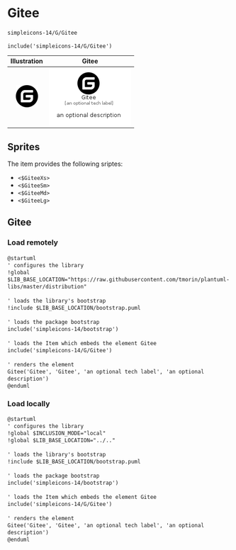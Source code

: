 # Gitee


```text
simpleicons-14/G/Gitee
```

```text
include('simpleicons-14/G/Gitee')
```



| Illustration | Gitee |
| :---: | :---: |
| ![illustration for Illustration](../../simpleicons-14/G/Gitee.png) | ![illustration for Gitee](../../simpleicons-14/G/Gitee.Local.png) |



## Sprites
The item provides the following sriptes:

- `<$GiteeXs>`
- `<$GiteeSm>`
- `<$GiteeMd>`
- `<$GiteeLg>`





## Gitee

### Load remotely
```plantuml
@startuml
' configures the library
!global $LIB_BASE_LOCATION="https://raw.githubusercontent.com/tmorin/plantuml-libs/master/distribution"

' loads the library's bootstrap
!include $LIB_BASE_LOCATION/bootstrap.puml

' loads the package bootstrap
include('simpleicons-14/bootstrap')

' loads the Item which embeds the element Gitee
include('simpleicons-14/G/Gitee')

' renders the element
Gitee('Gitee', 'Gitee', 'an optional tech label', 'an optional description')
@enduml
```

### Load locally
```plantuml
@startuml
' configures the library
!global $INCLUSION_MODE="local"
!global $LIB_BASE_LOCATION="../.."

' loads the library's bootstrap
!include $LIB_BASE_LOCATION/bootstrap.puml

' loads the package bootstrap
include('simpleicons-14/bootstrap')

' loads the Item which embeds the element Gitee
include('simpleicons-14/G/Gitee')

' renders the element
Gitee('Gitee', 'Gitee', 'an optional tech label', 'an optional description')
@enduml
```

